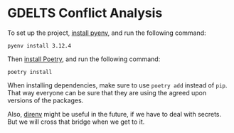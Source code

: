 # GDELTS Conflict Analysis

To set up the project, [install pyenv](https://github.com/pyenv/pyenv), and run the following command:

```
pyenv install 3.12.4
```

Then [install Poetry](https://python-poetry.org/docs/#installing-with-the-official-installer), and run the following command:

```
poetry install
```

When installing dependencies, make sure to use `poetry add` instead of `pip`. That way everyone can be sure that they are using the agreed upon versions of the packages.

Also, [direnv](https://direnv.net/) might be useful in the future, if we have to deal with secrets. But we will cross that bridge when we get to it.